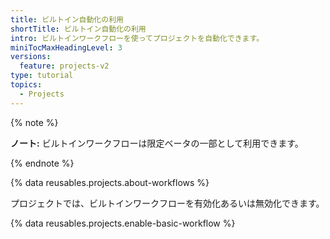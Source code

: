 ```yaml
---
title: ビルトイン自動化の利用
shortTitle: ビルトイン自動化の利用
intro: ビルトインワークフローを使ってプロジェクトを自動化できます。
miniTocMaxHeadingLevel: 3
versions:
  feature: projects-v2
type: tutorial
topics:
  - Projects
---
```


{% note %}

**ノート:** ビルトインワークフローは限定ベータの一部として利用できます。

{% endnote %}

{% data reusables.projects.about-workflows %}

プロジェクトでは、ビルトインワークフローを有効化あるいは無効化できます。

{% data reusables.projects.enable-basic-workflow %}

